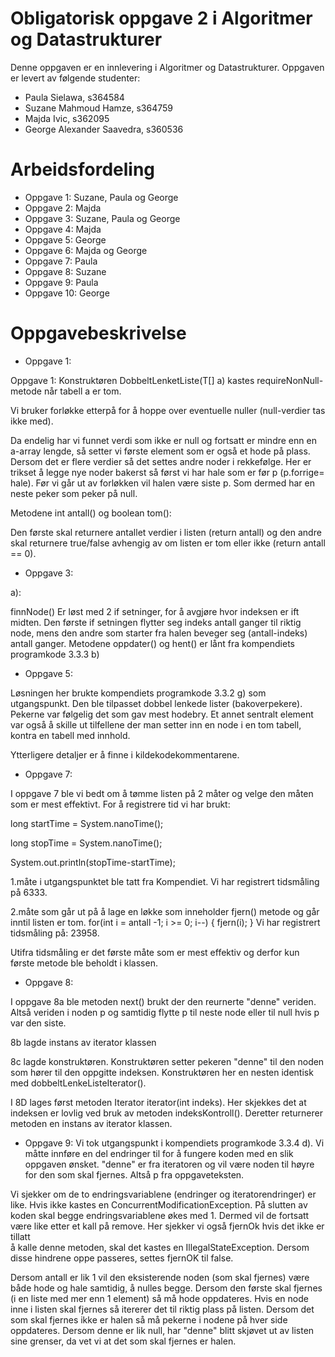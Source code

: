 # Obligatorisk oppgave 2 i Algoritmer og Datastrukturer

Denne oppgaven er en innlevering i Algoritmer og Datastrukturer. 
Oppgaven er levert av følgende studenter:
* Paula Sielawa, s364584
* Suzane Mahmoud Hamze, s364759
* Majda Ivic, s362095
* George Alexander Saavedra, s360536

# Arbeidsfordeling
* Oppgave 1: Suzane, Paula og George
* Oppgave 2: Majda
* Oppgave 3: Suzane, Paula og George
* Oppgave 4: Majda
* Oppgave 5: George
* Oppgave 6: Majda og George
* Oppgave 7: Paula
* Oppgave 8: Suzane
* Oppgave 9: Paula
* Oppgave 10: George

# Oppgavebeskrivelse

* Oppgave 1:

Oppgave 1: Konstruktøren DobbeltLenketListe(T[] a) kastes requireNonNull-metode når tabell a er tom. 

Vi bruker forløkke etterpå for å hoppe over eventuelle nuller (null-verdier tas ikke med).

Da endelig har vi funnet verdi som ikke er null og fortsatt er mindre enn en a-array lengde, 
så setter vi første element som er også et hode på plass. 
Dersom det er flere verdier så det settes andre noder i rekkefølge. 
Her er trikset å legge nye noder bakerst så først vi har hale som er før p (p.forrige= hale). 
Før vi går ut av forløkken vil halen være siste p. Som dermed har en neste peker som peker på null. 


Metodene int antall() og boolean tom():

Den første skal returnere antallet verdier i listen (return antall) og den andre skal returnere true/false avhengig av om listen er tom eller ikke (return antall == 0).

* Oppgave 3: 

a):

finnNode() Er løst med 2 if setninger, for å avgjøre hvor indeksen er ift midten. Den første if setningen flytter seg indeks antall ganger til riktig node, mens den andre som starter fra halen beveger seg (antall-indeks) antall ganger.
Metodene oppdater() og hent() er lånt fra kompendiets programkode 3.3.3 b)


* Oppgave 5:

Løsningen her brukte kompendiets programkode 3.3.2 g) som utgangspunkt. Den ble tilpasset dobbel lenkede lister (bakoverpekere).
Pekerne var følgelig det som gav mest hodebry. Et annet sentralt element var også å skille ut tilfellene der man setter inn en node i en tom tabell, kontra en tabell med innhold.

Ytterligere detaljer er å finne i kildekodekommentarene.

* Oppgave 7:

I oppgave 7 ble vi bedt om å tømme listen på 2 måter og velge den måten som er mest effektivt.
For å registrere tid vi har brukt:

long startTime = System.nanoTime();

long stopTime = System.nanoTime();

System.out.println(stopTime-startTime);

1.måte i utgangspunktet ble tatt fra Kompendiet. Vi har registrert tidsmåling på 6333.

2.måte som går ut på å lage en løkke som inneholder fjern() metode og går inntil listen er tom.
for(int i = antall -1; i >= 0; i--) {
    fjern(i);
}
Vi har registrert tidsmåling på: 23958.

Utifra tidsmåling er det første måte som er mest effektiv og derfor kun første metode ble beholdt i klassen.

* Oppgave 8:

I oppgave 8a ble metoden next() brukt der den reurnerte "denne" veriden. Altså veriden i noden p
og samtidig flytte p til neste node eller til null hvis p var den siste. 

8b lagde instans av iterator klassen

8c lagde konstruktøren. Konstruktøren setter pekeren "denne" til den noden som hører
til den oppgitte indeksen. Konstruktøren her en nesten identisk med dobbeltLenkeListeIterator().

I 8D lages først metoden Iterator <T> iterator(int indeks). Her skjekkes det at indeksen er lovlig
ved bruk av metoden indeksKontroll(). Deretter returnerer metoden en instans av iterator klassen.

* Oppgave 9:
Vi tok utgangspunkt i kompendiets programkode 3.3.4 d). 
Vi måtte innføre en del endringer til for å fungere koden med en slik oppgaven ønsket.
"denne" er fra iteratoren og vil være noden til høyre for den som skal fjernes. Altså p fra oppgaveteksten.

Vi sjekker om de to endringsvariablene (endringer og iteratorendringer) er like. Hvis ikke kastes en
ConcurrentModificationException. På slutten av koden skal begge endringsvariablene økes med 1. 
Dermed vil de fortsatt være like etter et kall på remove. Her sjekker vi også fjernOk hvis  det  ikke  er  tillatt  
å  kalle  denne  metoden,  skal  det  kastes  en  IllegalStateException. Dersom disse hindrene oppe passeres, settes fjernOK til false.

Dersom antall er lik 1 vil den eksisterende noden (som skal fjernes) være både hode og hale samtidig, å nulles begge.
Dersom den første skal fjernes (i en liste med mer enn 1 element) så må hode oppdateres.
Hvis  en  node  inne  i  listen  skal  fjernes så itererer det til riktig plass på listen. 
Dersom det som skal fjernes ikke er halen så må pekerne i nodene på hver side oppdateres. Dersom denne er lik null, 
har "denne" blitt skjøvet ut av listen sine grenser, da vet vi at det som skal fjernes er halen.
